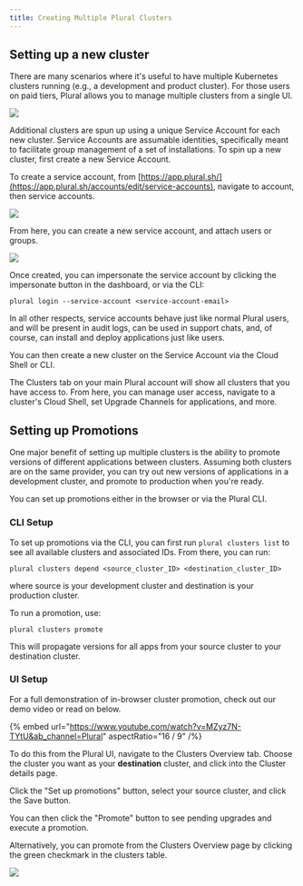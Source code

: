 ```yaml
---
title: Creating Multiple Plural Clusters
---
```


## Setting up a new cluster

There are many scenarios where it's useful to have multiple Kubernetes clusters running (e.g., a development and product cluster). For those users on paid tiers, Plural allows you to manage multiple clusters from a single UI.

![](/assets/operations/multi-cluster.png)

Additional clusters are spun up using a unique Service Account for each new cluster. Service Accounts are assumable identities, specifically meant to facilitate group management of a set of installations. To spin up a new cluster, first create a new Service Account.

To create a service account, from [https://app.plural.sh/](https://app.plural.sh/accounts/edit/service-accounts), navigate to account, then service accounts.

![](/assets/advanced-topics/service-accounts-static.png)

From here, you can create a new service account, and attach users or groups.&#x20;

![](/assets/advanced-topics/service-accounts-create.png)

Once created, you can impersonate the service account by clicking the impersonate button in the dashboard, or via the CLI:

```
plural login --service-account <service-account-email>
```

In all other respects, service accounts behave just like normal Plural users, and will be present in audit logs, can be used in support chats, and, of course, can install and deploy applications just like users.

You can then create a new cluster on the Service Account via the Cloud Shell or CLI.

The Clusters tab on your main Plural account will show all clusters that you have access to. From here, you can manage user access, navigate to a cluster's Cloud Shell, set Upgrade Channels for applications, and more.

## Setting up Promotions

One major benefit of setting up multiple clusters is the ability to promote versions of different applications between clusters. Assuming both clusters are on the same provider, you can try out new versions of applications in a development cluster, and promote to production when you're ready.

You can set up promotions either in the browser or via the Plural CLI.

### CLI Setup

To set up promotions via the CLI, you can first run `plural clusters list` to see all available clusters and associated IDs. From there, you can run:

```
plural clusters depend <source_cluster_ID> <destination_cluster_ID>
```

where source is your development cluster and destination is your production cluster.

To run a promotion, use:

```
plural clusters promote
```

This will propagate versions for all apps from your source cluster to your destination cluster.

### UI Setup

For a full demonstration of in-browser cluster promotion, check out our demo video or read on below.

{% embed url="https://www.youtube.com/watch?v=MZyz7N-TYtU&ab_channel=Plural" aspectRatio="16 / 9" /%}

To do this from the Plural UI, navigate to the Clusters Overview tab. Choose the cluster you want as your **destination** cluster, and click into the Cluster details page.

Click the "Set up promotions" button, select your source cluster, and click the Save button.

You can then click the "Promote" button to see pending upgrades and execute a promotion.

Alternatively, you can promote from the Clusters Overview page by clicking the green checkmark in the clusters table.

![](/assets/operations/promotion-modal.png)
